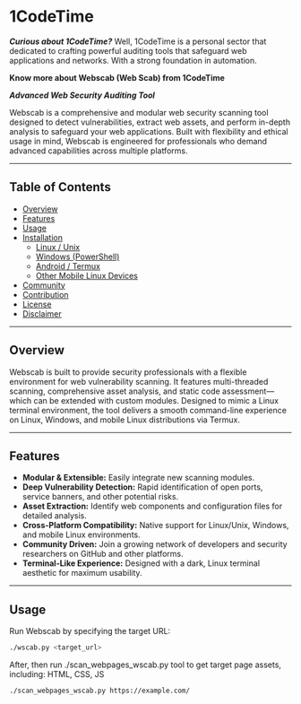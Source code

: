 # 1CodeTime 
_**Curious about 1CodeTime?**_
Well, 1CodeTime is a personal sector that dedicated to crafting powerful auditing tools that safeguard web applications and networks. With a strong foundation in automation.

**Know more about Webscab (Web Scab) from 1CodeTime**

_**Advanced Web Security Auditing Tool**_

Webscab is a comprehensive and modular web security scanning tool designed to detect vulnerabilities, extract web assets, and perform in-depth analysis to safeguard your web applications. Built with flexibility and ethical usage in mind, Webscab is engineered for professionals who demand advanced capabilities across multiple platforms.

---

## Table of Contents

- [Overview](#overview)
- [Features](#features)
- [Usage](#usage)
- [Installation](#installation)
  - [Linux / Unix](https://webscab.pages.dev)
  - [Windows (PowerShell)](https://webscab.pages.dev)
  - [Android / Termux](https://webscab.pages.dev)
  - [Other Mobile Linux Devices](https://webscab.pages.dev)
- [Community](https://webscab.pages.dev)
- [Contribution](#contribution)
- [License](#license)
- [Disclaimer](#disclaimer)

---

## Overview

Webscab is built to provide security professionals with a flexible environment for web vulnerability scanning. It features multi-threaded scanning, comprehensive asset analysis, and static code assessment—which can be extended with custom modules. Designed to mimic a Linux terminal environment, the tool delivers a smooth command-line experience on Linux, Windows, and mobile Linux distributions via Termux.

---

## Features

- **Modular & Extensible:** Easily integrate new scanning modules.
- **Deep Vulnerability Detection:** Rapid identification of open ports, service banners, and other potential risks.
- **Asset Extraction:** Identify web components and configuration files for detailed analysis.
- **Cross-Platform Compatibility:** Native support for Linux/Unix, Windows, and mobile Linux environments.
- **Community Driven:** Join a growing network of developers and security researchers on GitHub and other platforms.
- **Terminal-Like Experience:** Designed with a dark, Linux terminal aesthetic for maximum usability.

---

## Usage

Run Webscab by specifying the target URL:

```bash
./wscab.py <target_url>
```
After, then run ./scan_webpages_wscab.py tool to get target page assets, including: HTML, CSS, JS
```
./scan_webpages_wscab.py https://example.com/
